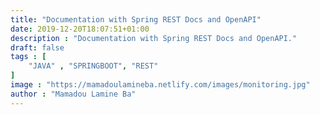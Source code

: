 ```yaml
---
title: "Documentation with Spring REST Docs and OpenAPI"
date: 2019-12-20T18:07:51+01:00
description : "Documentation with Spring REST Docs and OpenAPI."
draft: false
tags : [
    "JAVA" , "SPRINGBOOT", "REST"
]
image : "https://mamadoulamineba.netlify.com/images/monitoring.jpg"
author : "Mamadou Lamine Ba"
---
```



